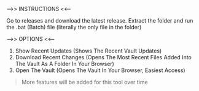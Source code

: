 -->> INSTRUCTIONS <<-- 

Go to releases and download the latest release.
Extract the folder and run the .bat (Batch) file (literally the only file in the folder)

-->> OPTIONS <<--

1. Show Recent Updates (Shows The Recent Vault Updates)
2. Download Recent Changes (Opens The Most Recent Files Added Into The Vault As A Folder In Your Browser)
3. Open The Vault (Opens The Vault In Your Browser, Easiest Access)

> More features will be added for this tool over time 
